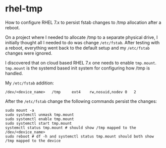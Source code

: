 # rhel-tmp
How to configure RHEL 7.x to persist fstab changes to /tmp allocation after a reboot.

On a project where I needed to allocate /tmp to a separate physical drive, I initially thought all I needed to do was change `/etc/fstab`.  After testing with a reboot, everything went back to the default setup and my `/etc/fstab` changes were ignored.

I discovered that on cloud based RHEL 7.x one needs to enable `tmp.mount`.  `tmp.mount` is the systemd based init system for configuring how /tmp is handled.

My `/etc/fstab` addition:
```
/dev/<device_name>   /tmp     ext4    rw,nosuid,nodev 0   2
```

After the `/etc/fstab` change the following commands persist the changes:
```
sudo mount -a
sudo systemctl unmask tmp.mount
sudo systemctl enable tmp.mount
sudo systemctl start tmp.mount
systemctl status tmp.mount # should show /tmp mapped to the /dev/<device_name>
sudo reboot # df -h and systemctl status tmp.mount should both show /tmp mapped to the device
```
